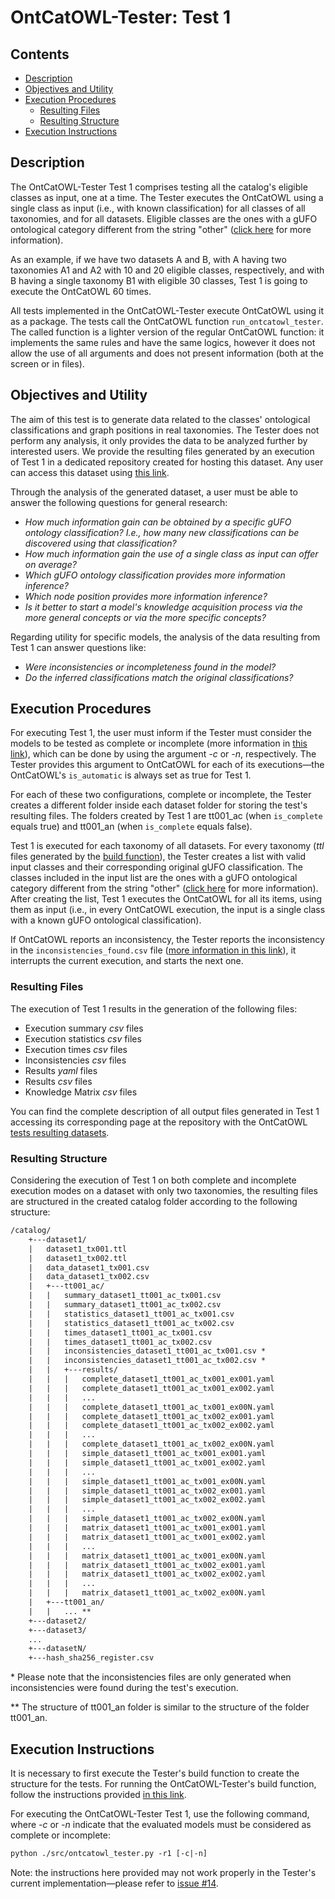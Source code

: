 # OntCatOWL-Tester: Test 1

## Contents

- [Description](#description)
- [Objectives and Utility](#objectives-and-utility)
- [Execution Procedures](#execution-procedures)
  - [Resulting Files](#resulting-files)
  - [Resulting Structure](#resulting-structure)
- [Execution Instructions](#execution-instructions)

## Description

The OntCatOWL-Tester Test 1 comprises testing all the catalog's eligible classes as input, one at a time. The Tester executes the OntCatOWL using a single class as input (i.e., with known classification) for all classes of all taxonomies, and for all datasets. Eligible classes are the ones with a gUFO ontological category different from the string "other" ([click here](https://github.com/unibz-core/OntCatOWL-Tester/blob/main/documentation/OntCatOWL-Tester-Build.md#ontouml-stereotype-and-gufo-classification) for more information).

As an example, if we have two datasets A and B, with A having two taxonomies A1 and A2 with 10 and 20 eligible classes, respectively, and with B having a single taxonomy B1 with eligible 30 classes, Test 1 is going to execute the OntCatOWL 60 times.

All tests implemented in the OntCatOWL-Tester execute OntCatOWL using it as a package. The tests call the OntCatOWL function `run_ontcatowl_tester`. The called function is a lighter version of the regular OntCatOWL function: it implements the same rules and have the same logics, however it does not allow the use of all arguments and does not present information (both at the screen or in files).

## Objectives and Utility

The aim of this test is to generate data related to the classes' ontological classifications and graph positions in real taxonomies. The Tester does not perform any analysis, it only provides the data to be analyzed further by interested users. We provide the resulting files generated by an execution of Test 1 in a dedicated repository created for hosting this dataset. Any user can access this dataset using [this link](https://github.com/unibz-core/OntCatOWL-Dataset/).

Through the analysis of the generated dataset, a user must be able to answer the following questions for general research:

- *How much information gain can be obtained by a specific gUFO ontology classification? I.e., how many new classifications can be discovered using that classification?*
- *How much information gain the use of a single class as input can offer on average?*
- *Which gUFO ontology classification provides more information inference?*
- *Which node position provides more information inference?*
- *Is it better to start a model's knowledge acquisition process via the more general concepts or via the more specific concepts?*

Regarding utility for specific models, the analysis of the data resulting from Test 1 can answer questions like:

- *Were inconsistencies or incompleteness found in the model?*
- *Do the inferred classifications match the original classifications?*

## Execution Procedures

For executing Test 1, the user must inform if the Tester must consider the models to be tested as complete or incomplete (more information in [this link](https://github.com/unibz-core/OntCatOWL/blob/main/documentation/OntCatOWL-Execution-Modes.md#models-completeness-modes)), which can be done by using the argument *-c* or *-n*, respectively. The Tester provides this argument to OntCatOWL for each of its executions—the OntCatOWL's `is_automatic` is always set as true for Test 1.

For each of these two configurations, complete or incomplete, the Tester creates a different folder inside each dataset folder for storing the test's resulting files. The folders created by Test 1 are tt001\_ac (when `is_complete` equals true) and tt001\_an (when `is_complete` equals false).

Test 1 is executed for each taxonomy of all datasets. For every taxonomy (*ttl* files generated by the [build function](https://github.com/unibz-core/OntCatOWL-Tester/blob/main/documentation/OntCatOWL-Tester-Build.md)), the Tester creates a list with valid input classes and their corresponding original gUFO classification. The classes included in the input list are the ones with a gUFO ontological category different from the string "other" ([click here](https://github.com/unibz-core/OntCatOWL-Tester/blob/main/documentation/OntCatOWL-Tester-Build.md#ontouml-stereotype-and-gufo-classification) for more information). After creating the list, Test 1 executes the OntCatOWL for all its items, using them as input (i.e., in every OntCatOWL execution, the input is a single class with a known gUFO ontological classification).

If OntCatOWL reports an inconsistency, the Tester reports the inconsistency in the `inconsistencies_found.csv` file ([more information in this link](https://github.com/unibz-core/OntCatOWL-Dataset/blob/main/documentation/OntCatOWL-Dataset-Test1.md#inconsistencies-csv-files)), it interrupts the current execution, and starts the next one.

### Resulting Files

The execution of Test 1 results in the generation of the following files:

- Execution summary *csv* files
- Execution statistics *csv* files
- Execution times *csv* files
- Inconsistencies *csv* files
- Results *yaml* files
- Results *csv* files
- Knowledge Matrix *csv* files

You can find the complete description of all output files generated in Test 1 accessing its corresponding page at the repository with the OntCatOWL [tests resulting datasets](https://github.com/unibz-core/OntCatOWL-Dataset/blob/main/documentation/OntCatOWL-Dataset-Test1.md).

### Resulting Structure

Considering the execution of Test 1 on both complete and incomplete execution modes on a dataset with only two taxonomies, the resulting files are structured in the created catalog folder according to the following structure:

```txt
/catalog/
    +---dataset1/
    |   dataset1_tx001.ttl
    |   dataset1_tx002.ttl
    |   data_dataset1_tx001.csv
    |   data_dataset1_tx002.csv
    |   +---tt001_ac/
    |   |   summary_dataset1_tt001_ac_tx001.csv
    |   |   summary_dataset1_tt001_ac_tx002.csv
    |   |   statistics_dataset1_tt001_ac_tx001.csv
    |   |   statistics_dataset1_tt001_ac_tx002.csv
    |   |   times_dataset1_tt001_ac_tx001.csv
    |   |   times_dataset1_tt001_ac_tx002.csv
    |   |   inconsistencies_dataset1_tt001_ac_tx001.csv *
    |   |   inconsistencies_dataset1_tt001_ac_tx002.csv *
    |   |   +---results/
    |   |   |   complete_dataset1_tt001_ac_tx001_ex001.yaml
    |   |   |   complete_dataset1_tt001_ac_tx001_ex002.yaml
    |   |   |   ...
    |   |   |   complete_dataset1_tt001_ac_tx001_ex00N.yaml
    |   |   |   complete_dataset1_tt001_ac_tx002_ex001.yaml
    |   |   |   complete_dataset1_tt001_ac_tx002_ex002.yaml
    |   |   |   ...
    |   |   |   complete_dataset1_tt001_ac_tx002_ex00N.yaml
    |   |   |   simple_dataset1_tt001_ac_tx001_ex001.yaml
    |   |   |   simple_dataset1_tt001_ac_tx001_ex002.yaml
    |   |   |   ...
    |   |   |   simple_dataset1_tt001_ac_tx001_ex00N.yaml
    |   |   |   simple_dataset1_tt001_ac_tx002_ex001.yaml
    |   |   |   simple_dataset1_tt001_ac_tx002_ex002.yaml
    |   |   |   ...
    |   |   |   simple_dataset1_tt001_ac_tx002_ex00N.yaml
    |   |   |   matrix_dataset1_tt001_ac_tx001_ex001.yaml
    |   |   |   matrix_dataset1_tt001_ac_tx001_ex002.yaml
    |   |   |   ...
    |   |   |   matrix_dataset1_tt001_ac_tx001_ex00N.yaml
    |   |   |   matrix_dataset1_tt001_ac_tx002_ex001.yaml
    |   |   |   matrix_dataset1_tt001_ac_tx002_ex002.yaml
    |   |   |   ...
    |   |   |   matrix_dataset1_tt001_ac_tx002_ex00N.yaml
    |   +---tt001_an/
    |   |   ... **
    +---dataset2/
    +---dataset3/
    ...
    +---datasetN/
    +---hash_sha256_register.csv
```

\* Please note that the inconsistencies files are only generated when inconsistencies were found during the test's execution.

\*\* The structure of tt001_an folder is similar to the structure of the folder tt001_an.

## Execution Instructions

It is necessary to first execute the Tester's build function to create the structure for the tests. For running the OntCatOWL-Tester's build function, follow the instructions provided [in this link](https://github.com/unibz-core/OntCatOWL-Tester/blob/main/documentation/OntCatOWL-Tester-Build.md#execution-instructions).

For executing the OntCatOWL-Tester Test 1, use the following command, where *-c* or *-n* indicate that the evaluated models must be considered as complete or incomplete:

```txt
python ./src/ontcatowl_tester.py -r1 [-c|-n]
```

Note: the instructions here provided may not work properly in the Tester's current implementation—please refer to [issue #14](https://github.com/unibz-core/OntCatOWL-Tester/issues/14).
